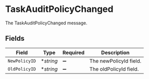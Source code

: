 # TaskAuditPolicyChanged

The TaskAuditPolicyChanged message.


## Fields

| Field                  | Type                   | Required               | Description            |
| ---------------------- | ---------------------- | ---------------------- | ---------------------- |
| `NewPolicyID`          | **string*              | :heavy_minus_sign:     | The newPolicyId field. |
| `OldPolicyID`          | **string*              | :heavy_minus_sign:     | The oldPolicyId field. |
